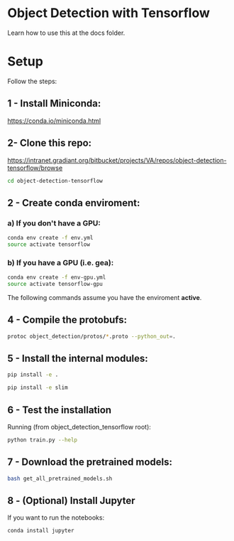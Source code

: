 # Object Detection with Tensorflow

Learn how to use this at the docs folder.

# Setup

Follow the steps:

## 1 - Install Miniconda:

https://conda.io/miniconda.html

## 2- Clone this repo:

https://intranet.gradiant.org/bitbucket/projects/VA/repos/object-detection-tensorflow/browse

```bash
cd object-detection-tensorflow
```

## 2 - Create conda enviroment:

### a) If you don't have a GPU:

```bash
conda env create -f env.yml
source activate tensorflow
```

### b) If you have a GPU (i.e. gea):

```bash
conda env create -f env-gpu.yml
source activate tensorflow-gpu
```

The following commands assume you have the enviroment **active**.


## 4 - Compile the protobufs:

```bash
protoc object_detection/protos/*.proto --python_out=.
```

## 5 - Install the internal modules:

```bash
pip install -e .

pip install -e slim
```

## 6 - Test the installation 

Running (from object_detection_tensorflow root):

```bash
python train.py --help
```

## 7 - Download the pretrained models:

```bash
bash get_all_pretrained_models.sh
```

## 8 - (Optional) Install Jupyter

If you want to run the notebooks:

```bash
conda install jupyter
```
